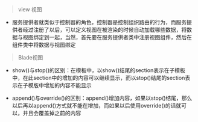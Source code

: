 > view 视图

+ 服务提供者就类似于控制器的角色，控制器是控制组织路由的行为，而服务提供者经过注册了以后，可以定义视图在被渲染的时候自动加载哪些数据，将数据与视图绑定到一起，当然，首先要在服务提供者类中注册视图组件，然后在组件类中将数据与视图绑定

> Blade视图

+ show()与stop()的区别：在模板中，以show()结尾的section表示在子模板中，在此section中的增加的内容可以继续显示，而以stop()结尾的section表示在子模版中增加的内容不能显示

+ append()与override()的区别：append()增加内容，如果以stop()结尾，那么以后再以append()方式就不能在增加，而如果以后使用override()的话就可以，并且会覆盖掉之前的内容

